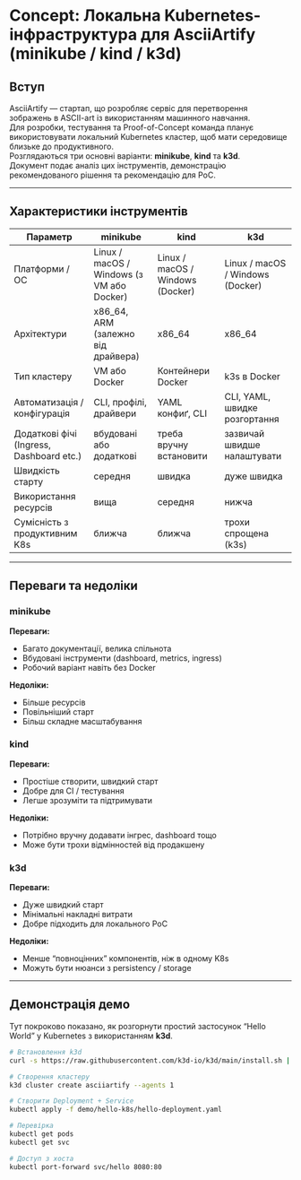 # Concept: Локальна Kubernetes-інфраструктура для AsciiArtify (minikube / kind / k3d)

## Вступ

AsciiArtify — стартап, що розробляє сервіс для перетворення зображень в ASCII-art із використанням машинного навчання.  
Для розробки, тестування та Proof-of-Concept команда планує використовувати локальний Kubernetes кластер, щоб мати середовище близьке до продуктивного.  
Розглядаються три основні варіанти: **minikube**, **kind** та **k3d**.  
Документ подає аналіз цих інструментів, демонстрацію рекомендованого рішення та рекомендацію для PoC.

---

## Характеристики інструментів

| Параметр                     | minikube                                 | kind                               | k3d                           |
|-----------------------------|-----------------------------------------|-----------------------------------|-------------------------------|
| Платформи / ОС              | Linux / macOS / Windows (з VM або Docker) | Linux / macOS / Windows (Docker)  | Linux / macOS / Windows (Docker) |
| Архітектури                 | x86_64, ARM (залежно від драйвера)     | x86_64                            | x86_64                        |
| Тип кластеру                | VM або Docker                           | Контейнери Docker                 | k3s в Docker                  |
| Автоматизація / конфігурація| CLI, профілі, драйвери                  | YAML конфиґ, CLI                 | CLI, YAML, швидке розгортання |
| Додаткові фічі (Ingress, Dashboard etc.) | вбудовані або додаткові             | треба вручну встановити           | зазвичай швидше налаштувати    |
| Швидкість старту            | середня                                 | швидка                           | дуже швидка                   |
| Використання ресурсів       | вища                                    | середня                          | нижча                        |
| Сумісність з продуктивним K8s | ближча                                | ближча                           | трохи спрощена (k3s)          |

---

## Переваги та недоліки

### minikube

**Переваги:**

- Багато документації, велика спільнота  
- Вбудовані інструменти (dashboard, metrics, ingress)  
- Робочий варіант навіть без Docker  

**Недоліки:**

- Більше ресурсів  
- Повільніший старт  
- Більш складне масштабування  

### kind

**Переваги:**

- Простіше створити, швидкий старт  
- Добре для CI / тестування  
- Легше зрозуміти та підтримувати  

**Недоліки:**

- Потрібно вручну додавати інгрес, dashboard тощо  
- Може бути трохи відмінностей від продакшену  

### k3d

**Переваги:**

- Дуже швидкий старт  
- Мінімальні накладні витрати  
- Добре підходить для локального PoC  

**Недоліки:**

- Менше “повноцінних” компонентів, ніж в одному K8s  
- Можуть бути нюанси з persistency / storage  

---

## Демонстрація демо


Тут покроково показано, як розгорнути простий застосунок “Hello World” у Kubernetes з використанням **k3d**.

```bash
# Встановлення k3d
curl -s https://raw.githubusercontent.com/k3d-io/k3d/main/install.sh | bash

# Створення кластеру
k3d cluster create asciiartify --agents 1

# Створити Deployment + Service
kubectl apply -f demo/hello-k8s/hello-deployment.yaml

# Перевірка
kubectl get pods
kubectl get svc

# Доступ з хоста
kubectl port-forward svc/hello 8080:80
